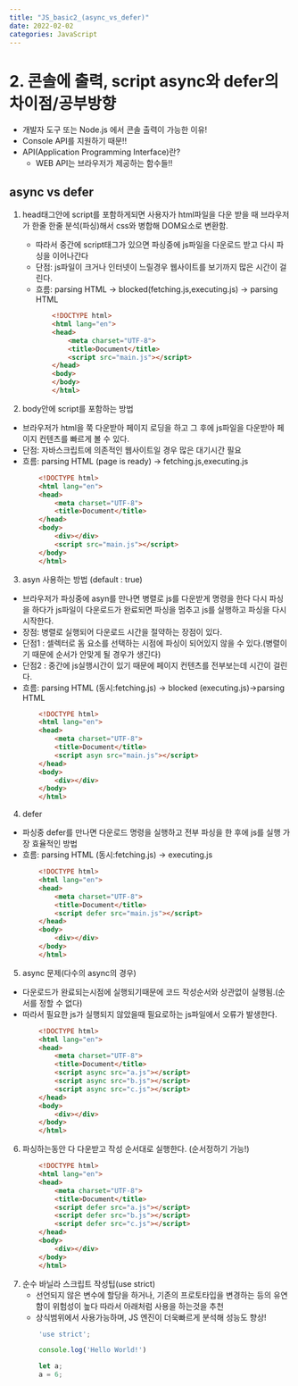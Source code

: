 ```yaml
---
title: "JS_basic2_(async_vs_defer)"
date: 2022-02-02 
categories: JavaScript
---
```


# 2. 콘솔에 출력, script async와 defer의 차이점/공부방향

- 개발자 도구 또는 Node.js 에서 콘솔 출력이 가능한 이유!
- Console API를 지원하기 때문!!
- API(Application Programming Interface)란?
    - WEB API는 브라우저가 제공하는 함수들!!

## async vs defer

1. head태그안에 script를 포함하게되면 사용자가 html파일을 다운 받을 때 브라우저가 한줄 한줄 분석(파싱)해서 css와 병합해 DOM요소로 변환함. 
    - 따라서 중간에 script태그가 있으면 파싱중에 js파일을 다운로드 받고 다시 파싱을 이어나간다 
    - 단점: js파일이 크거나 인터넷이 느릴경우 웹사이트를 보기까지 많은 시간이 걸린다.
    - 흐름: parsing HTML -> blocked(fetching.js,executing.js) -> parsing HTML
        ```HTML
            <!DOCTYPE html>
            <html lang="en">
            <head>
                <meta charset="UTF-8">
                <title>Document</title>
                <script src="main.js"></script>
            </head>
            <body>
            </body>
            </html>
        ```

2. body안에 script를 포함하는 방법
-  브라우저가 html을 쭉 다운받아 페이지 로딩을 하고 그 후에 js파일을 다운받아 페이지 컨텐츠를 빠르게 볼 수 있다. 
- 단점: 자바스크립트에 의존적인 웹사이트일 경우 많은 대기시간 필요
- 흐름: parsing HTML (page is ready) -> fetching.js,executing.js
    ```HTML
        <!DOCTYPE html>
        <html lang="en">
        <head>
            <meta charset="UTF-8">
            <title>Document</title>   
        </head>
        <body>
            <div></div>
            <script src="main.js"></script>
        </body>
        </html>
    ```
3. asyn 사용하는 방법 (default : true) 
- 브라우저가 파싱중에 asyn를 만나면 병렬로 js를 다운받게 명령을 한다 다시 파싱을 하다가 js파일이 다운로드가 완료되면 파싱을 멈추고 js를 실행하고 파싱을 다시 시작한다.
- 장점: 병렬로 실행되어 다운로드 시간을 절약하는 장점이 있다. 
- 단점1 : 셀렉터로 돔 요소를 선택하는 시점에 파싱이 되어있지 않을 수 있다.(병렬이기 때문에 순서가 안맞게 될 경우가 생긴다)
- 단점2 : 중간에 js실행시간이 있기 때문에 페이지 컨텐츠를 전부보는데 시간이 걸린다.
- 흐름: parsing HTML (동시:fetching.js) -> blocked (executing.js)->parsing HTML
    ```HTML
        <!DOCTYPE html>
        <html lang="en">
        <head>
            <meta charset="UTF-8">
            <title>Document</title>   
            <script asyn src="main.js"></script>
        </head>
        <body>
            <div></div>
        </body>
        </html>
    ```

4. defer
- 파싱중 defer를 만나면 다운로드 명령을 실행하고 전부 파싱을 한 후에 js를 실행 가장 효율적인 방법
- 흐름: parsing HTML (동시:fetching.js) -> executing.js
    ```HTML
        <!DOCTYPE html>
        <html lang="en">
        <head>
            <meta charset="UTF-8">
            <title>Document</title>   
            <script defer src="main.js"></script>
        </head>
        <body>
            <div></div>
        </body>
        </html>
    ```

5. async 문제(다수의 async의 경우)
- 다운로드가 완료되는시점에 실행되기때문에 코드 작성순서와 상관없이 실행됨.(순서를 정할 수 없다)
- 따라서 필요한 js가 실행되지 않았을때 필요로하는 js파일에서 오류가 발생한다.
    ```HTML
        <!DOCTYPE html>
        <html lang="en">
        <head>
            <meta charset="UTF-8">
            <title>Document</title>   
            <script async src="a.js"></script>
            <script async src="b.js"></script>
            <script async src="c.js"></script>
        </head>
        <body>
            <div></div>
        </body>
        </html>
    ```

6. 파싱하는동안 다 다운받고 작성 순서대로 실행한다. (순서정하기 가능!)
    ```HTML
        <!DOCTYPE html>
        <html lang="en">
        <head>
            <meta charset="UTF-8">
            <title>Document</title>   
            <script defer src="a.js"></script>
            <script defer src="b.js"></script>
            <script defer src="c.js"></script>
        </head>
        <body>
            <div></div>
        </body>
        </html>
    ```
7. 순수 바닐라 스크립트 작성팁(use strict)
    - 선언되지 않은 변수에 할당을 하거나, 기존의 프로토타입을 변경하는 등의 유연함이 위험성이 높다 따라서 아래처럼 사용을 하는것을 추천
    - 상식범위에서 사용가능하며, JS 엔진이 더욱빠르게 분석해 성능도 향상!
    ```javascript
        'use strict';

        console.log('Hello World!')

        let a;
        a = 6;
    ```
